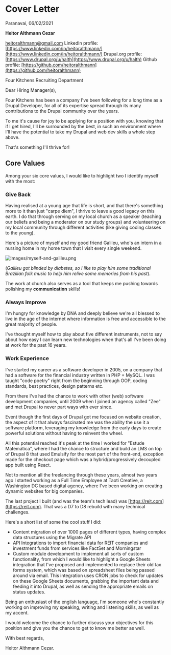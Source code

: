 # Cover Letter

Paranavaí, 06/02/2021

**Heitor Althmann Cezar**

heitoralthmann@gmail.com
LinkedIn profile: [https://www.linkedin.com/in/heitoralthmann/](https://www.linkedin.com/in/heitoralthmann/)
Drupal.org profile: [https://www.drupal.org/u/halth](https://www.drupal.org/u/halth)
Github profile: [https://github.com/heitoralthmann](https://github.com/heitoralthmann)

Four Kitchens Recruiting Department

Dear Hiring Manager(s),

Four Kitchens has been a company I've been following for a long time as a Drupal Developer, for all of its expertise spread through its many contributions to the Drupal community over the years.

To me it's cause for joy to be applying for a position with you, knowing that if I get hired, I'll be surrounded by the best, in such an environment where I'll have the potential to take my Drupal and web dev skills a whole step above.

That's something I'll thrive for!

## Core Values

Among your six core values, I would like to highlight two I identify myself with the most:

### Give Back

Having realised at a young age that life is short, and that there's something more to it than just "carpe diem", I thrive to leave a good legacy on this earth. I do that through serving on my local church as a speaker (teaching our beliefs and being a moderator on our study groups) and volunteering on my local community through different activities (like giving coding classes to the young).

Here's a picture of myself and my good friend Galileu, who's an intern in a nursing home in my home town that I visit every single weekend.

![images/myself-and-galileu.png](myself-and-galileu.png)

(*Galileu got blinded by diabetes, so I like to play him some traditional Brazilian folk music to help him relive some memories from his past*).

The work at church also serves as a tool that keeps me pushing towards polishing my **communication** skills!

### Always Improve

I'm hungry for knowledge by DNA and deeply believe we're all blessed to live in the age of the internet where information is free and accessible to the great majority of people.

I've thought myself how to play about five different instruments, not to say about how easy I can learn new technologies when that's all I've been doing at work for the past 16 years.

### Work Experience

I've started my career as a software developer in 2005, on a company that had a software for the financial industry written in PHP + MySQL. I was taught "code poetry" right from the beginning through OOP, coding standards, best practices, design patterns etc.

From there I've had the chance to work with other (web) software development companies, until  2009 when I joined an agency called "Zee" and met Drupal to never part ways with ever since.

Event though the first days of Drupal got me focused on website creation, the aspect of it that always fascinated me was the ability the use it a software platform, leveraging my knowledge from the early days to create powerful solutions without having to reinvent the wheel.

All this potential reached it's peak at the time I worked for "Estude Matemática", where I had the chance to structure and build an LMS on top of Drupal 8 that used Emulsify for the most part of the front-end, exception made for the checkout page which was a hybrid/progressively decoupled app built using React.

Not to mention all the freelancing through these years, almost two years ago I started working as a Full Time Employee at Taoti Creative, a Washington DC based digital agency, where I've been working on creating dynamic websites for big companies.

The last project I built (and was the team's tech lead) was [https://reit.com](https://reit.com). That was a D7 to D8 rebuild with many technical challenges.

Here's a short list of some the cool stuff I did:

- Content migration of over 1000 pages of different types, having complex data structures using the Migrate API
- API Integrations to import financial data for REIT companies and investment funds from services like FactSet and Morningstar
- Custom module development to implement all sorts of custom functionality, from which I would like to highlight a Google Sheets integration that I've proposed and implemented to replace their old tax forms system, which was based on spreadsheet files being passed around via email. This integration uses CRON jobs to check for updates on these Google Sheets documents, grabbing the important data and feeding it into Drupal, as well as sending the appropriate emails on status updates.

Being an enthusiast of the english language, I'm someone who's constantly working on improving my speaking, writing and listening skills, as well as my accent.

I would welcome the chance to further discuss your objectives for this position and give you the chance to get to know me better as well.

With best regards,

Heitor Althmann Cezar.